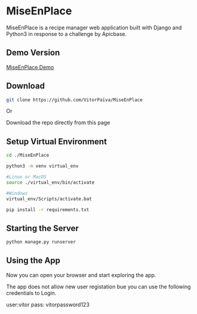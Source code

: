 # MiseEnPlace

MiseEnPlace is a recipe manager web application built with Django and Python3 in response to a challenge by Apicbase.

## Demo Version
[MiseEnPlace Demo](http://iamvitorpaiva.pythonanywhere.com/)

## Download

```bash
git clone https://github.com/VitorPaiva/MiseEnPlace
```

Or

Download the repo directly from this page

## Setup Virtual Environment

```bash
cd ./MiseEnPlace

python3 -m venv virtual_env

#Linux or MacOS
source ./virtual_env/bin/activate

#Windows
virtual_env/Scripts/activate.bat

pip install -r requirements.txt
```

## Starting the Server

```bash
python manage.py runserver
```

## Using the App

Now you can open your browser and start exploring the app.

The app does not allow new user registation bue you can use the following credentials to Login.

user:vitor
pass: vitorpassword123
